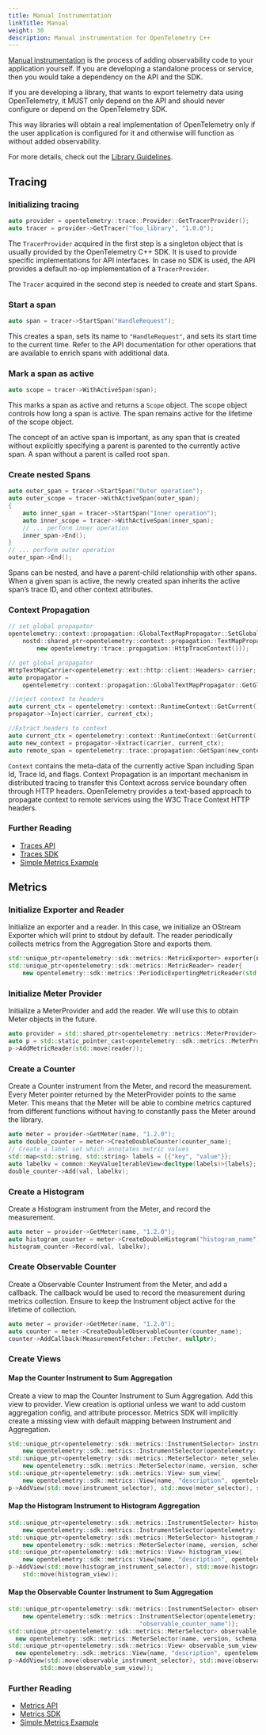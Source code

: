 ```yaml
---
title: Manual Instrumentation
linkTitle: Manual
weight: 30
description: Manual instrumentation for OpenTelemetry C++
---
```


[Manual instrumentation](/docs/concepts/instrumentation/manual/)
is the process of adding observability code to your application yourself. If you
are developing a standalone process or service, then you would take a dependency
on the API and the SDK.

If you are developing a library, that wants to export telemetry data using
OpenTelemetry, it MUST only depend on the API and should never configure or
depend on the OpenTelemetry SDK.

This way libraries will obtain a real implementation of OpenTelemetry only if
the user application is configured for it and otherwise will function as without
added observability.

For more details, check out the
[Library Guidelines](https://opentelemetry.io/docs/concepts/instrumentation/libraries/).

## Tracing

### Initializing tracing

```cpp
auto provider = opentelemetry::trace::Provider::GetTracerProvider();
auto tracer = provider->GetTracer("foo_library", "1.0.0");
```

The `TracerProvider` acquired in the first step is a singleton object that is
usually provided by the OpenTelemetry C++ SDK. It is used to provide specific
implementations for API interfaces. In case no SDK is used, the API provides a
default no-op implementation of a `TracerProvider`.

The `Tracer` acquired in the second step is needed to create and start Spans.

### Start a span

```cpp
auto span = tracer->StartSpan("HandleRequest");
```

This creates a span, sets its name to `"HandleRequest"`, and sets its start time
to the current time. Refer to the API documentation for other operations that
are available to enrich spans with additional data.

### Mark a span as active

```cpp
auto scope = tracer->WithActiveSpan(span);
```

This marks a span as active and returns a `Scope` object. The scope object
controls how long a span is active. The span remains active for the lifetime of
the scope object.

The concept of an active span is important, as any span that is created without
explicitly specifying a parent is parented to the currently active span. A span
without a parent is called root span.

### Create nested Spans

```cpp
auto outer_span = tracer->StartSpan("Outer operation");
auto outer_scope = tracer->WithActiveSpan(outer_span);
{
    auto inner_span = tracer->StartSpan("Inner operation");
    auto inner_scope = tracer->WithActiveSpan(inner_span);
    // ... perform inner operation
    inner_span->End();
}
// ... perform outer operation
outer_span->End();
```

Spans can be nested, and have a parent-child relationship with other spans. When
a given span is active, the newly created span inherits the active span’s trace
ID, and other context attributes.

### Context Propagation

```cpp
// set global propagator
opentelemetry::context::propagation::GlobalTextMapPropagator::SetGlobalPropagator(
    nostd::shared_ptr<opentelemetry::context::propagation::TextMapPropagator>(
        new opentelemetry::trace::propagation::HttpTraceContext()));

// get global propagator
HttpTextMapCarrier<opentelemetry::ext::http::client::Headers> carrier;
auto propagator =
    opentelemetry::context::propagation::GlobalTextMapPropagator::GetGlobalPropagator();

//inject context to headers
auto current_ctx = opentelemetry::context::RuntimeContext::GetCurrent();
propagator->Inject(carrier, current_ctx);

//Extract headers to context
auto current_ctx = opentelemetry::context::RuntimeContext::GetCurrent();
auto new_context = propagator->Extract(carrier, current_ctx);
auto remote_span = opentelemetry::trace::propagation::GetSpan(new_context);
```

`Context` contains the meta-data of the currently active Span including Span Id,
Trace Id, and flags. Context Propagation is an important mechanism in
distributed tracing to transfer this Context across service boundary often
through HTTP headers. OpenTelemetry provides a text-based approach to propagate
context to remote services using the W3C Trace Context HTTP headers.

### Further Reading

- [Traces API](https://opentelemetry-cpp.readthedocs.io/en/latest/otel_docs/namespace_opentelemetry__trace.html)
- [Traces SDK](https://opentelemetry-cpp.readthedocs.io/en/latest/otel_docs/namespace_opentelemetry__sdk__trace.html)
- [Simple Metrics Example](https://github.com/open-telemetry/opentelemetry-cpp/tree/main/examples/metrics_simple)

## Metrics

### Initialize Exporter and Reader

Initialize an exporter and a reader. In this case, we initialize an OStream
Exporter which will print to stdout by default. The reader periodically collects
metrics from the Aggregation Store and exports them.

```cpp
std::unique_ptr<opentelemetry::sdk::metrics::MetricExporter> exporter{new opentelemetry::exporters::OStreamMetricExporter};
std::unique_ptr<opentelemetry::sdk::metrics::MetricReader> reader{
    new opentelemetry::sdk::metrics::PeriodicExportingMetricReader(std::move(exporter), options)};
```

### Initialize Meter Provider

Initialize a MeterProvider and add the reader. We will use this to obtain Meter
objects in the future.

```cpp
auto provider = std::shared_ptr<opentelemetry::metrics::MeterProvider>(new opentelemetry::sdk::metrics::MeterProvider());
auto p = std::static_pointer_cast<opentelemetry::sdk::metrics::MeterProvider>(provider);
p->AddMetricReader(std::move(reader));
```

### Create a Counter

Create a Counter instrument from the Meter, and record the measurement. Every
Meter pointer returned by the MeterProvider points to the same Meter. This means
that the Meter will be able to combine metrics captured from different functions
without having to constantly pass the Meter around the library.

```cpp
auto meter = provider->GetMeter(name, "1.2.0");
auto double_counter = meter->CreateDoubleCounter(counter_name);
// Create a label set which annotates metric values
std::map<std::string, std::string> labels = {{"key", "value"}};
auto labelkv = common::KeyValueIterableView<decltype(labels)>{labels};
double_counter->Add(val, labelkv);
```

### Create a Histogram

Create a Histogram instrument from the Meter, and record the measurement.

```cpp
auto meter = provider->GetMeter(name, "1.2.0");
auto histogram_counter = meter->CreateDoubleHistogram("histogram_name");
histogram_counter->Record(val, labelkv);
```

### Create Observable Counter

Create a Observable Counter Instrument from the Meter, and add a callback. The
callback would be used to record the measurement during metrics collection.
Ensure to keep the Instrument object active for the lifetime of collection.

```cpp
auto meter = provider->GetMeter(name, "1.2.0");
auto counter = meter->CreateDoubleObservableCounter(counter_name);
counter->AddCallback(MeasurementFetcher::Fetcher, nullptr);
```

### Create Views

#### Map the Counter Instrument to Sum Aggregation

Create a view to map the Counter Instrument to Sum Aggregation. Add this view to
provider. View creation is optional unless we want to add custom aggregation
config, and attribute processor. Metrics SDK will implicitly create a missing
view with default mapping between Instrument and Aggregation.

```cpp
std::unique_ptr<opentelemetry::sdk::metrics::InstrumentSelector> instrument_selector{
    new opentelemetry::sdk::metrics::InstrumentSelector(opentelemetry::sdk::metrics::InstrumentType::kCounter, "counter_name")};
std::unique_ptr<opentelemetry::sdk::metrics::MeterSelector> meter_selector{
    new opentelemetry::sdk::metrics::MeterSelector(name, version, schema)};
std::unique_ptr<opentelemetry::sdk::metrics::View> sum_view{
    new opentelemetry::sdk::metrics::View{name, "description", opentelemetry::sdk::metrics::AggregationType::kSum}};
p->AddView(std::move(instrument_selector), std::move(meter_selector), std::move(sum_view));
```

#### Map the Histogram Instrument to Histogram Aggregation

```cpp
std::unique_ptr<opentelemetry::sdk::metrics::InstrumentSelector> histogram_instrument_selector{
    new opentelemetry::sdk::metrics::InstrumentSelector(opentelemetry::sdk::metrics::InstrumentType::kHistogram, "histogram_name")};
std::unique_ptr<opentelemetry::sdk::metrics::MeterSelector> histogram_meter_selector{
    new opentelemetry::sdk::metrics::MeterSelector(name, version, schema)};
std::unique_ptr<opentelemetry::sdk::metrics::View> histogram_view{
    new opentelemetry::sdk::metrics::View{name, "description", opentelemetry::sdk::metrics::AggregationType::kHistogram}};
p->AddView(std::move(histogram_instrument_selector), std::move(histogram_meter_selector),
    std::move(histogram_view));
```

#### Map the Observable Counter Instrument to Sum Aggregation

```cpp
std::unique_ptr<opentelemetry::sdk::metrics::InstrumentSelector> observable_instrument_selector{
    new opentelemetry::sdk::metrics::InstrumentSelector(opentelemetry::sdk::metrics::InstrumentType::kObservableCounter,
                                     "observable_counter_name")};
std::unique_ptr<opentelemetry::sdk::metrics::MeterSelector> observable_meter_selector{
  new opentelemetry::sdk::metrics::MeterSelector(name, version, schema)};
std::unique_ptr<opentelemetry::sdk::metrics::View> observable_sum_view{
  new opentelemetry::sdk::metrics::View{name, "description", opentelemetry::sdk::metrics::AggregationType::kSum}};
p->AddView(std::move(observable_instrument_selector), std::move(observable_meter_selector),
         std::move(observable_sum_view));
```

### Further Reading

- [Metrics API](https://opentelemetry-cpp.readthedocs.io/en/latest/otel_docs/namespace_opentelemetry__metrics.html#)
- [Metrics SDK](https://opentelemetry-cpp.readthedocs.io/en/latest/otel_docs/namespace_opentelemetry__sdk__metrics.html)
- [Simple Metrics Example](https://github.com/open-telemetry/opentelemetry-cpp/tree/main/examples/metrics_simple)
